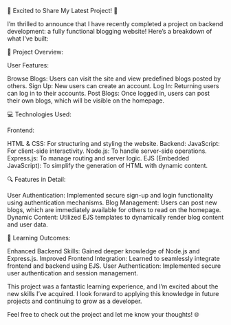 🚀 Excited to Share My Latest Project! 🚀

I’m thrilled to announce that I have recently completed a project on backend development: a fully functional blogging website! Here’s a breakdown of what I’ve built:

📝 Project Overview:

User Features:

Browse Blogs: Users can visit the site and view predefined blogs posted by others.
Sign Up: New users can create an account.
Log In: Returning users can log in to their accounts.
Post Blogs: Once logged in, users can post their own blogs, which will be visible on the homepage.

💻 Technologies Used:

Frontend:

HTML & CSS: For structuring and styling the website.
Backend:
JavaScript​: For client-side interactivity.
Node.js: To handle server-side operations.
Express.js: To manage routing and server logic.
EJS (Embedded JavaScript): To simplify the generation of HTML with dynamic content.

🔍 Features in Detail:

User Authentication: Implemented secure sign-up and login functionality using authentication mechanisms.
Blog Management: Users can post new blogs, which are immediately available for others to read on the homepage.
Dynamic Content: Utilized EJS templates to dynamically render blog content and user data.

🌟 Learning Outcomes:

Enhanced Backend Skills: Gained deeper knowledge of Node.js and Express.js.
Improved Frontend Integration: Learned to seamlessly integrate frontend and backend using EJS.
User Authentication: Implemented secure user authentication and session management.

This project was a fantastic learning experience, and I’m excited about the new skills I’ve acquired. I look forward to applying this knowledge in future projects and continuing to grow as a developer.

Feel free to check out the project and let me know your thoughts! 🌐
